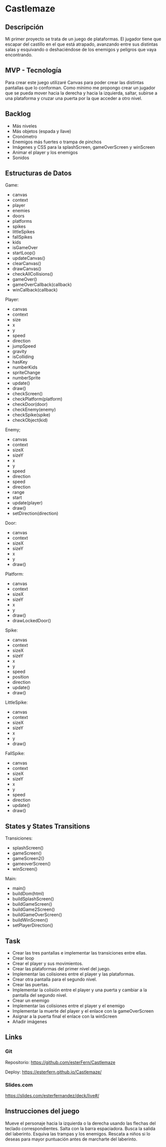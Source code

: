 # Castlemaze

## Descripción

Mi primer proyecto se trata de un juego de plataformas. El jugador tiene que escapar del castillo en el que está atrapado, avanzando entre sus distintas salas y esquivando o deshaciéndose de los enemigos y peligros que vaya encontrando. 

## MVP - Tecnología

Para crear este juego utilizaré Canvas para poder crear las distintas pantallas que lo conforman. Como mínimo me propongo crear un jugador que se pueda mover hacia la derecha y hacia la izquierda, saltar, subirse a una plataforma y cruzar una puerta por la que acceder a otro nivel.

## Backlog

- Más niveles
- Más objetos (espada y llave)
- Cronómetro
- Enemigos más fuertes o trampa de pinchos
- Imágenes y CSS para la splashScreen, gameOverScreen y winScreen
- Animar el player y los enemigos
- Sonidos


## Estructuras de Datos


Game:

- canvas
- context
- player
- enemies
- doors
- platforms
- spikes
- littleSpikes
- fallSpikes
- kids
- isGameOver
- startLoop()
- updateCanvas()
- clearCanvas()
- drawCanvas()
- checkAllCollisions()
- gameOver()
- gameOverCallback(callback)
- winCallback(callback)


Player:

- canvas
- context
- size
- x
- y
- speed
- direction
- jumpSpeed
- gravity
- isColliding
- hasKey
- numberKids
- spriteChange
- numberSprite
- update()
- draw()
- checkScreen()
- checkPlatform(platform)
- checkDoor(door)
- checkEnemy(enemy)
- checkSpike(spike)
- checkObject(kid)

Enemy;

- canvas
- context
- sizeX
- sizeY
- x
- y
- speed
- direction
- speed
- direction
- range
- start
- update(player)
- draw()
- setDirection(direction)

Door:

- canvas
- context
- sizeX
- sizeY
- x
- y
- draw()


Platform:

- canvas
- context
- sizeX
- sizeY
- x
- y
- draw()
- drawLockedDoor()

Spike:

- canvas
- context
- sizeX
- sizeY
- x
- y
- speed
- position
- direction
- update()
- draw()


LittleSpike:

- canvas
- context
- sizeX
- sizeY
- x
- y
- draw()

FallSpike:

- canvas
- context
- sizeX
- sizeY
- x
- y
- speed
- direction
- update()
- draw()


## States y States Transitions

Transiciones:

- splashScreen()
- gameScreen()
- gameScreen2()
- gameoverScreen()
- winScreen()

Main:

- main()
- buildDom(html)
- buildSplashScreen()
- buildGameScreen()
- buildGame2Screen()
- buildGameOverScreen()
- buildWinScreen()
- setPlayerDirection()


## Task

- Crear las tres pantallas e implementar las transiciones entre ellas.
- Crear loop
- Crear el player y sus movimientos.
- Crear las plataformas del primer nivel del juego.
- Implementar las colisiones entre el player y las plataformas.
- Crear otra pantalla para el segundo nivel.
- Crear las puertas.
- Implementar la colisión entre el player y una puerta y cambiar a la pantalla del segundo nivel.
- Crear un enemigo
- Implementar las colisiones entre el player y el enemigo
- Implementar la muerte del player y el enlace con la gameOverScreen
- Asignar a la puerta final el enlace con la winScreen
- Añadir imágenes


## Links

### Git

Repositorio: https://github.com/esterFern/Castlemaze

Deploy: https://esterfern.github.io/Castlemaze/

### Slides.com

https://slides.com/esterfernandez/deck/live#/

## Instrucciones del juego 

Mueve el personaje hacia la izquierda o la derecha usando las flechas del teclado correspondientes. Salta con la barra espaciadora.
Busca la salida del laberinto. Esquiva las trampas y los enemigos. Rescata a niños si lo deseas para mayor puntuación antes de marcharte del laberinto. 